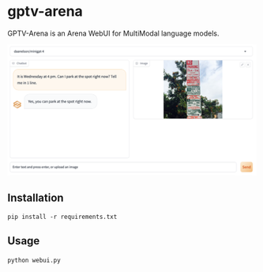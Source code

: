 # gptv-arena

GPTV-Arena is an Arena WebUI for MultiModal language models.

![screenshot](./static/screenshot.png)

## Installation

```
pip install -r requirements.txt
```

## Usage
```
python webui.py
```